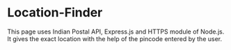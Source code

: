 # Location-Finder
This page uses Indian Postal API, Express.js and HTTPS module of Node.js. It gives the exact location with the help of the pincode entered by the user. 
